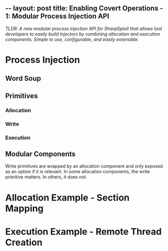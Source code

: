 --
layout: post
title: Enabling Covert Operations - 1: Modular Process Injection API
---

*TLDR: A new modular process injection API for SharpSploit that allows tool developers to easily build injectors by combining allocation and execution components. Simple to use, configurable, and easily extensible.*

# Process Injection

## Word Soup

## Primitives

### Allocation

### Write

### Execution

## Modular Components

Write primitives are wrapped by an allocation component and only exposed as an option if it is relevant. In some allocation components, the write primitive matters. In others, it does not.

# Allocation Example - Section Mapping

# Execution Example - Remote Thread Creation
